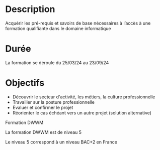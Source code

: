 # Description

Acquérir les pré-requis et savoirs de base nécessaires à l’accès à une formation qualifiante dans le domaine informatique

# Durée

La formation se déroule du 25/03/24 au 23/09/24

# Objectifs

- Découvrir le secteur d'activité, les métiers, la culture professionnelle 
- Travailler sur la posture professionnelle 
- Evaluer et confirmer le projet 
- Réorienter le cas échéant vers un autre projet (solution alternative) 

Formation DWWM

La formation DWWM est de niveau 5

Le niveau 5 correspond à un niveau BAC+2 en France
